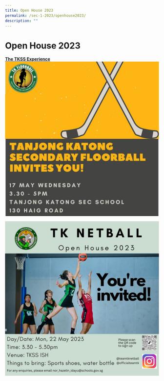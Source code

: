 ```yaml
---
title: Open House 2023
permalink: /sec-1-2023/openhouse2023/
description: ""
---
```

# Open House 2023

<b><u>The TKSS Experience</u></b>
![](/images/17523floorball.jfif)

![](/images/22%20may%20netball.jfif)